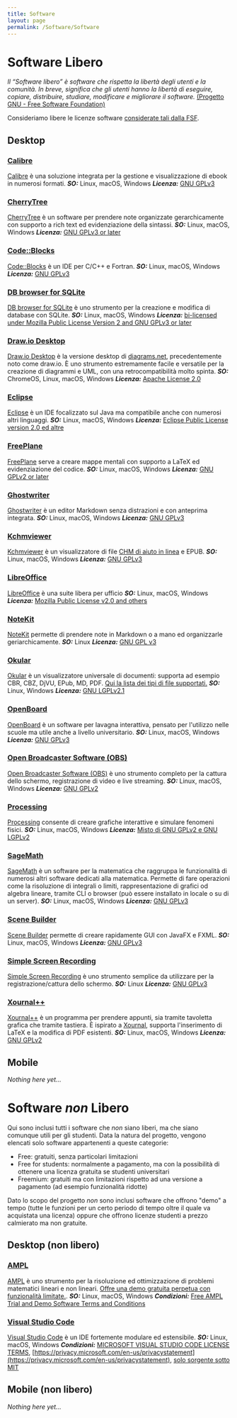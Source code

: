 ```yaml
---
title: Software
layout: page
permalink: /Software/Software
---
```


# Software Libero

_Il “Software libero” è software che rispetta la libertà degli utenti e la comunità. In breve, significa che gli utenti hanno la libertà di eseguire, copiare, distribuire, studiare, modificare e migliorare il software._ [(Progetto GNU - Free Software Foundation)](https://www.gnu.org/philosophy/free-sw.html)

Consideriamo libere le licenze software [considerate tali dalla FSF](https://www.gnu.org/licenses/license-list.html).

## Desktop

### [Calibre](https://calibre-ebook.com/)

[Calibre](https://calibre-ebook.com/) è una soluzione integrata per la gestione e visualizzazione di ebook in numerosi formati.
___SO:___ Linux, macOS, Windows     ___Licenza:___ [GNU GPLv3](https://manual.calibre-ebook.com/faq.html#how-is-calibre-licensed)

### [CherryTree](https://www.giuspen.com/cherrytree/)

[CherryTree](https://www.giuspen.com/cherrytree/) è un software per prendere note organizzate gerarchicamente con supporto a rich text ed evidenziazione della sintassi.
___SO:___ Linux, macOS, Windows     ___Licenza:___ [GNU GPLv3 or later](https://github.com/giuspen/cherrytree/blob/master/license.txt)

### [Code::Blocks](https://www.codeblocks.org/)

[Code::Blocks](https://www.codeblocks.org/) è un IDE per C/C++ e Fortran.
___SO:___ Linux, macOS, Windows     ___Licenza:___ [GNU GPLv3](https://www.codeblocks.org/license/gpl/)

### [DB browser for SQLite](https://sqlitebrowser.org/)

[DB browser for SQLite](https://sqlitebrowser.org/) è uno strumento per la creazione e modifica di database con SQLite.
___SO:___ Linux, macOS, Windows     ___Licenza:___ [bi-licensed under Mozilla Public License Version 2 and GNU GPLv3 or later](https://github.com/sqlitebrowser/sqlitebrowser/blob/master/LICENSE)

### [Draw.io Desktop](https://github.com/jgraph/drawio-desktop)

[Draw.io Desktop](https://github.com/jgraph/drawio-desktop) è la versione desktop di [diagrams.net](https://www.diagrams.net/), precedentemente noto come draw.io. È uno strumento estremamente facile e versatile per la creazione di diagrammi e UML, con una retrocompatibilità molto spinta.
___SO:___ ChromeOS, Linux, macOS, Windows     ___Licenza:___ [Apache License 2.0](https://github.com/jgraph/drawio-desktop/blob/dev/LICENSE)

### [Eclipse](https://www.eclipse.org/ide/)

[Eclipse](https://www.eclipse.org/ide/) è un IDE focalizzato sul Java ma compatibile anche con numerosi altri linguaggi.
___SO:___ Linux, macOS, Windows     ___Licenza:___ [Eclipse Public License version 2.0 ed altre](https://www.eclipse.org/legal/epl/notice.php)

### [FreePlane](https://www.freeplane.org/wiki/index.php/Home)

[FreePlane](https://www.freeplane.org/wiki/index.php/Home) serve a creare mappe mentali con supporto a LaTeX ed evidenziazione del codice.
___SO:___ Linux, macOS, Windows     ___Licenza:___ [GNU GPLv2 or later](https://www.gnu.org/licenses/old-licenses/gpl-2.0.html)

### [Ghostwriter](https://wereturtle.github.io/ghostwriter/)

[Ghostwriter](https://wereturtle.github.io/ghostwriter/) è un editor Markdown senza distrazioni e con anteprima integrata.
___SO:___ Linux, macOS, Windows     ___Licenza:___ [GNU GPLv3](https://github.com/wereturtle/ghostwriter/blob/master/COPYING)

### [Kchmviewer](https://www.ulduzsoft.com/linux/kchmviewer/)

[Kchmviewer](https://www.ulduzsoft.com/linux/kchmviewer/) è un visualizzatore di file [CHM di aiuto in linea](https://en.wikipedia.org/wiki/Microsoft_Compiled_HTML_Help) e EPUB.
___SO:___ Linux, macOS, Windows     ___Licenza:___ [GNU GPLv3](https://www.gnu.org/licenses/gpl-3.0.html)

### [LibreOffice](https://it.libreoffice.org/)

[LibreOffice](https://it.libreoffice.org/) è una suite libera per ufficio
___SO:___ Linux, macOS, Windows     ___Licenza:___ [Mozilla Public License v2.0 and others](https://www.libreoffice.org/about-us/licenses)

### [NoteKit](https://github.com/blackhole89/notekit)

[NoteKit](https://github.com/blackhole89/notekit) permette di prendere note in Markdown o a mano ed organizzarle geriarchicamente.
___SO:___ Linux     ___Licenza:___ [GNU GPL v3](https://github.com/blackhole89/notekit/blob/master/LICENSE)

### [Okular](https://okular.kde.org/it/)

[Okular](https://okular.kde.org/it/) è un visualizzatore universale di documenti: supporta ad esempio CBR, CBZ, DjVU, EPub, MD, PDF. [Qui la lista dei tipi di file supportati.](https://okular.kde.org/it/formats/)
___SO:___ Linux, Windows     ___Licenza:___ [GNU LGPLv2.1](https://api.kde.org/okular/html/licenses.html)

### [OpenBoard](https://openboard.ch/index.it.html)

[OpenBoard](https://openboard.ch/index.it.html) è un software per lavagna interattiva, pensato per l'utilizzo nelle scuole ma utile anche a livello universitario.
___SO:___ Linux, macOS, Windows     ___Licenza:___ [GNU GPLv3](https://github.com/OpenBoard-org/OpenBoard/blob/master/LICENSE)

### [Open Broadcaster Software (OBS)](https://obsproject.com/)

[Open Broadcaster Software (OBS)](https://obsproject.com/) è uno strumento completo per la cattura dello schermo, registrazione di video e live streaming.
___SO:___ Linux, macOS, Windows     ___Licenza:___ [GNU GPLv2](https://github.com/obsproject/obs-studio/blob/master/COPYING)

### [Processing](https://processing.org/)

[Processing](https://processing.org/) consente di creare grafiche interattive e simulare fenomeni fisici.
___SO:___ Linux, macOS, Windows     ___Licenza:___ [Misto di GNU GPLv2 e GNU LGPLv2](https://github.com/processing/processing/blob/master/license.txt)

### [SageMath](https://www.sagemath.org/)

[SageMath](https://www.sagemath.org/) è un software per la matematica che raggruppa le funzionalità di numerosi altri software dedicati alla matematica. Permette di fare operazioni come la risoluzione di integrali o limiti, rappresentazione di grafici od algebra lineare, tramite CLI o browser (può essere installato in locale o su di un server).
___SO:___ Linux, macOS, Windows     ___Licenza:___ [GNU GPLv3](https://github.com/sagemath/sage/blob/develop/COPYING.txt)

### [Scene Builder](https://gluonhq.com/products/scene-builder/)

[Scene Builder](https://gluonhq.com/products/scene-builder/) permette di creare rapidamente GUI con JavaFX e FXML.
___SO:___ Linux, macOS, Windows     ___Licenza:___ [GNU GPLv3](https://gluonhq.com/products/scene-builder/)

### [Simple Screen Recording](https://www.maartenbaert.be/simplescreenrecorder/)

[Simple Screen Recording](https://www.maartenbaert.be/simplescreenrecorder/) è uno strumento semplice da utilizzare per la registrazione/cattura dello schermo.
___SO:___ Linux     ___Licenza:___ [GNU GPLv3](https://www.gnu.org/licenses/gpl-3.0.html)

### [Xournal++](https://xournalpp.github.io/)

[Xournal++](https://xournalpp.github.io/) è un programma per prendere appunti, sia tramite tavoletta grafica che tramite tastiera. È ispirato a [Xournal](http://xournal.sourceforge.net/), supporta l'inserimento di LaTeX e la modifica di PDF esistenti.
___SO:___ Linux, macOS, Windows     ___Licenza:___ [GNU GPLv2](https://github.com/xournalpp/xournalpp/blob/master/LICENSE)

## Mobile

_Nothing here yet..._

# Software _non_ Libero

Qui sono inclusi tutti i software che _non_ siano liberi, ma che siano comunque utili per gli studenti.
Data la natura del progetto, vengono elencati solo software appartenenti a queste categorie:

* Free: gratuiti, senza particolari limitazioni
* Free for students: normalmente a pagamento, ma con la possibilità di ottenere una licenza gratuita se studenti universitari
* Freemium: gratuiti ma con limitazioni rispetto ad una versione a pagamento (ad esempio funzionalità ridotte)

Dato lo scopo del progetto _non_ sono inclusi software che offrono "demo" a tempo (tutte le funzioni per un certo periodo di tempo oltre il quale va acquistata una licenza) oppure che offrono licenze studenti a prezzo calmierato ma non gratuite.

## Desktop (non libero)

### [AMPL](https://ampl.com)

[AMPL](https://ampl.com/products/ampl/ampl-for-students/#Demo) è uno strumento per la risoluzione ed ottimizzazione di problemi matematici lineari e non lineari.
[Offre una demo gratuita perpetua con funzionalità limitate.](https://ampl.com/try-ampl/download-a-free-demo/).
___SO:___ Linux, macOS, Windows     ___Condizioni:___ [Free AMPL Trial and Demo Software Terms and Conditions](https://ampl.com/try-ampl/free-ampl-trial-demo-terms/)

### [Visual Studio Code](https://code.visualstudio.com/)

[Visual Studio Code](https://code.visualstudio.com/) è un IDE fortemente modulare ed estensibile.
___SO:___ Linux, macOS, Windows     ___Condizioni:___ [MICROSOFT VISUAL STUDIO CODE LICENSE TERMS](https://code.visualstudio.com/License/), [https://privacy.microsoft.com/en-us/privacystatement](https://privacy.microsoft.com/en-us/privacystatement), [solo sorgente sotto MIT](https://github.com/microsoft/vscode/blob/main/LICENSE.txt)

## Mobile (non libero)

_Nothing here yet..._
